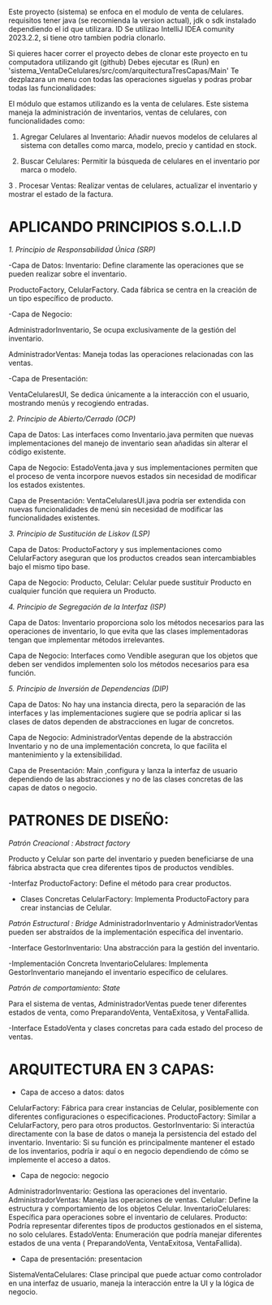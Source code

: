 Este proyecto (sistema) se enfoca en el modulo de venta de celulares.
requisitos tener java (se recomienda la version actual), jdk o sdk instalado dependiendo el id que utilizara.
ID Se utilizao IntelliJ IDEA comunity 2023.2.2, si tiene otro tambien podria clonarlo.

Si quieres hacer correr el proyecto debes de clonar este proyecto en tu computadora utilizando git (github)
Debes ejecutar es (Run) en  'sistema_VentaDeCelulares/src/com/arquitecturaTresCapas/Main'
Te dezplazara un menu con todas las operaciones siguelas y podras probar todas las funcionalidades:

El módulo que estamos utilizando es la venta de celulares.
Este sistema maneja la administración de inventarios, ventas de celulares, con funcionalidades como:

1. Agregar Celulares al Inventario: Añadir nuevos modelos de celulares al sistema con detalles como marca, modelo, precio y cantidad en stock.

2. Buscar Celulares: Permitir la búsqueda de celulares en el inventario por marca o modelo.

3 . Procesar Ventas: Realizar ventas de celulares, actualizar el inventario y mostrar el estado de la factura.
   

 APLICANDO PRINCIPIOS S.O.L.I.D
===============

*1. Principio de Responsabilidad Única (SRP)*
     
-Capa de Datos:
Inventario: Define claramente las operaciones que se pueden realizar sobre el inventario.

ProductoFactory, CelularFactory. Cada fábrica se centra en la creación de un tipo específico de producto.

-Capa de Negocio:

AdministradorInventario, Se ocupa exclusivamente de la gestión del inventario.

AdministradorVentas: Maneja todas las operaciones relacionadas con las ventas.

-Capa de Presentación:

VentaCelularesUI, Se dedica únicamente a la interacción con el usuario, mostrando menús y recogiendo entradas.



   *2. Principio de Abierto/Cerrado (OCP)*
      
Capa de Datos: Las interfaces como Inventario.java permiten que nuevas implementaciones del manejo de inventario sean añadidas sin alterar el código existente.

Capa de Negocio: EstadoVenta.java y sus implementaciones permiten que el proceso de venta incorpore nuevos estados sin necesidad de modificar los estados existentes.

Capa de Presentación: VentaCelularesUI.java podría ser extendida con nuevas funcionalidades de menú sin necesidad de modificar las funcionalidades existentes.

 
   
   *3. Principio de Sustitución de Liskov (LSP)*
      
Capa de Datos: ProductoFactory y sus implementaciones como CelularFactory aseguran que los productos creados sean intercambiables bajo el mismo tipo base.

Capa de Negocio: Producto, Celular: Celular puede sustituir Producto en cualquier función que requiera un Producto.

  
   
   *4. Principio de Segregación de la Interfaz (ISP)*
      
Capa de Datos: Inventario proporciona solo los métodos necesarios para las operaciones de inventario, lo que evita que las clases implementadoras tengan que implementar métodos irrelevantes.

Capa de Negocio: Interfaces como Vendible aseguran que los objetos que deben ser vendidos implementen solo los métodos necesarios para esa función.
  
  
   
   *5. Principio de Inversión de Dependencias (DIP)*

Capa de Datos: No hay una instancia directa, pero la separación de las interfaces y las implementaciones sugiere que se podría aplicar si las clases de datos dependen de abstracciones en lugar de concretos.

Capa de Negocio: AdministradorVentas depende de la abstracción Inventario y no de una implementación concreta, lo que facilita el mantenimiento y la extensibilidad.

Capa de Presentación: Main ,configura y lanza la interfaz de usuario dependiendo de las abstracciones y no de las clases concretas de las capas de datos o negocio.


PATRONES DE DISEÑO:
==================
*Patrón Creacional : Abstract factory*

Producto y Celular son parte del inventario y pueden beneficiarse de una fábrica abstracta que crea diferentes tipos de productos vendibles.

-Interfaz ProductoFactory: Define el método para crear productos.

- Clases Concretas CelularFactory: Implementa ProductoFactory para crear instancias de Celular.

*Patrón Estructural : Bridge*
AdministradorInventario y AdministradorVentas pueden ser abstraídos de la implementación específica del inventario.

-Interface GestorInventario: Una abstracción para la gestión del inventario.

-Implementación Concreta InventarioCelulares: Implementa GestorInventario manejando el inventario específico de celulares.

*Patrón de comportamiento: State*

Para el sistema de ventas, AdministradorVentas puede tener diferentes estados de venta, como PreparandoVenta, VentaExitosa, y VentaFallida.

-Interface EstadoVenta y clases concretas para cada estado del proceso de ventas.


ARQUITECTURA EN 3 CAPAS:
========================

 - Capa de acceso a datos: datos
   
CelularFactory: Fábrica para crear instancias de Celular, posiblemente con diferentes configuraciones o especificaciones.
ProductoFactory: Similar a CelularFactory, pero para otros productos.
GestorInventario: Si interactúa directamente con la base de datos o maneja la persistencia del estado del inventario.
Inventario: Si su función es principalmente mantener el estado de los inventarios, podría ir aquí o en negocio dependiendo de cómo se implemente el acceso a datos.

 - Capa de negocio: negocio
   
AdministradorInventario: Gestiona las operaciones del inventario.
AdministradorVentas: Maneja las operaciones de ventas.
Celular: Define la estructura y comportamiento de los objetos Celular.
InventarioCelulares: Específica para operaciones sobre el inventario de celulares.
Producto: Podría representar diferentes tipos de productos gestionados en el sistema, no solo celulares.
EstadoVenta: Enumeración que podría manejar diferentes estados de una venta ( PreparandoVenta, VentaExitosa, VentaFallida).

 - Capa de presentación: presentacion
   
SistemaVentaCelulares: Clase principal que puede actuar como controlador en una interfaz de usuario, maneja la interacción entre la UI y la lógica de negocio.
